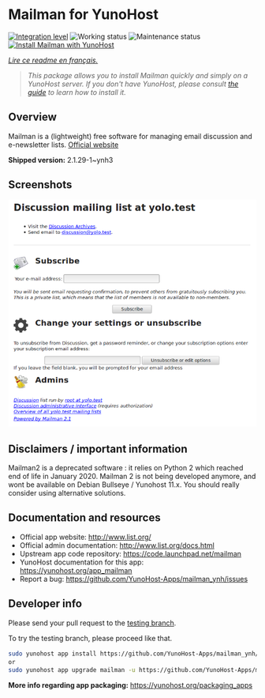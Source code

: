 <!--
N.B.: This README was automatically generated by https://github.com/YunoHost/apps/tree/master/tools/README-generator
It shall NOT be edited by hand.
-->

# Mailman for YunoHost

[![Integration level](https://dash.yunohost.org/integration/mailman.svg)](https://dash.yunohost.org/appci/app/mailman) ![Working status](https://ci-apps.yunohost.org/ci/badges/mailman.status.svg) ![Maintenance status](https://ci-apps.yunohost.org/ci/badges/mailman.maintain.svg)  
[![Install Mailman with YunoHost](https://install-app.yunohost.org/install-with-yunohost.svg)](https://install-app.yunohost.org/?app=mailman)

*[Lire ce readme en français.](./README_fr.md)*

> *This package allows you to install Mailman quickly and simply on a YunoHost server.
If you don't have YunoHost, please consult [the guide](https://yunohost.org/#/install) to learn how to install it.*

## Overview

Mailman is a (lightweight) free software for managing email discussion and e-newsletter lists. [Official website](http://www.list.org/)


**Shipped version:** 2.1.29-1~ynh3

## Screenshots

![Screenshot of Mailman](./doc/screenshots/screenshot.png)

## Disclaimers / important information

Mailman2 is a deprecated software : it relies on Python 2 which reached end of life in January 2020. Mailman 2 is not being developed anymore, and wont be available on Debian Bullseye / Yunohost 11.x. You should really consider using alternative solutions.

## Documentation and resources

* Official app website: <http://www.list.org/>
* Official admin documentation: <http://www.list.org/docs.html>
* Upstream app code repository: <https://code.launchpad.net/mailman>
* YunoHost documentation for this app: <https://yunohost.org/app_mailman>
* Report a bug: <https://github.com/YunoHost-Apps/mailman_ynh/issues>

## Developer info

Please send your pull request to the [testing branch](https://github.com/YunoHost-Apps/mailman_ynh/tree/testing).

To try the testing branch, please proceed like that.

``` bash
sudo yunohost app install https://github.com/YunoHost-Apps/mailman_ynh/tree/testing --debug
or
sudo yunohost app upgrade mailman -u https://github.com/YunoHost-Apps/mailman_ynh/tree/testing --debug
```

**More info regarding app packaging:** <https://yunohost.org/packaging_apps>
